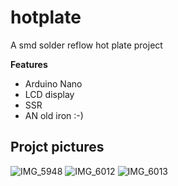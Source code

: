 # hotplate
A smd solder reflow hot plate project


**Features**
* Arduino Nano
* LCD display
* SSR
* AN old iron :-)

## Projct pictures
![IMG_5948](https://user-images.githubusercontent.com/46648238/134504365-c109c248-c359-4080-af23-b5ef06bd3908.jpg)
![IMG_6012](https://user-images.githubusercontent.com/46648238/134504397-a3537436-7ce1-40a2-86f1-40dd32ee6678.jpg)
![IMG_6013](https://user-images.githubusercontent.com/46648238/134504401-260a8342-ebf4-4721-8a67-4d1e8b39ea14.jpg)
